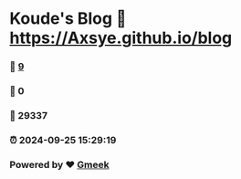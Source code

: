 # Koude's Blog :link: https://Axsye.github.io/blog 
### :page_facing_up: [9](https://Axsye.github.io/blog/tag.html) 
### :speech_balloon: 0 
### :hibiscus: 29337 
### :alarm_clock: 2024-09-25 15:29:19 
### Powered by :heart: [Gmeek](https://github.com/Meekdai/Gmeek)
